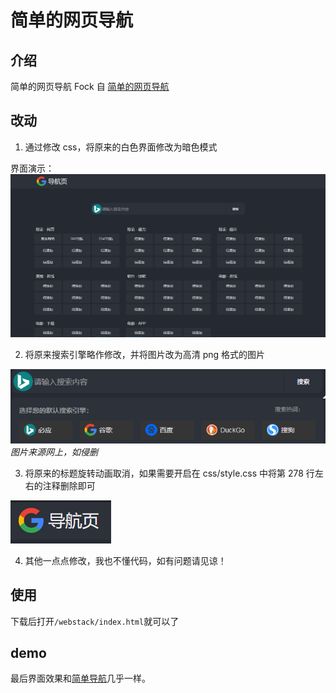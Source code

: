 # 简单的网页导航

## 介绍

简单的网页导航
Fock 自 [简单的网页导航](https://github.com/qq123545/-)

## 改动

1. 通过修改 css，将原来的白色界面修改为暗色模式

界面演示：  
![png1](演示图片/1.png)

2. 将原来搜索引擎略作修改，并将图片改为高清 png 格式的图片

![png1](演示图片/2.png)
_图片来源网上，如侵删_

3. 将原来的标题旋转动画取消，如果需要开启在 css/style.css 中将第 278 行左右的注释删除即可

![png1](演示图片/3.png)

4. 其他一点点修改，我也不懂代码，如有问题请见谅！

## 使用

下载后打开`/webstack/index.html`就可以了

## demo

最后界面效果和[简单导航](https://jddh.cc/)几乎一样。
